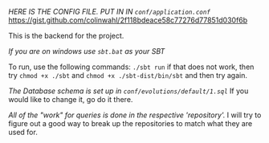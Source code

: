 *HERE IS THE CONFIG FILE. PUT IN IN `conf/application.conf`*
https://gist.github.com/colinwahl/2f118bdeace58c77276d77851d030f6b


This is the backend for the project.


*If you are on windows use `sbt.bat` as your SBT*

To run, use the following commands:
`./sbt run`
if that does not work, then try 
`chmod +x ./sbt`
and 
`chmod +x ./sbt-dist/bin/sbt`
and then try again.



*The Database schema is set up in `conf/evolutions/default/1.sql`*
If you would like to change it, go do it there.

*All of the "work" for queries is done in the respective 'repository'.*
I will try to figure out a good way to break up the repositories to match what they are used for.
